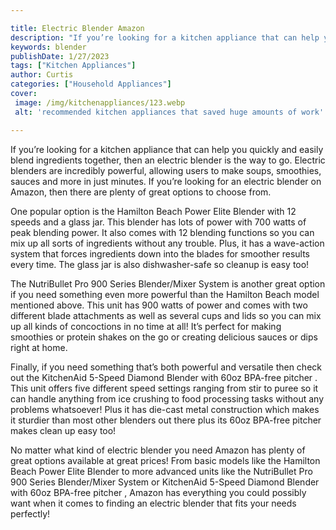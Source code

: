 ```yaml
---

title: Electric Blender Amazon
description: "If you’re looking for a kitchen appliance that can help you quickly and easily blend ingredients together, then an electric blende...learn about it in this post"
keywords: blender
publishDate: 1/27/2023
tags: ["Kitchen Appliances"]
author: Curtis
categories: ["Household Appliances"]
cover: 
 image: /img/kitchenappliances/123.webp
 alt: 'recommended kitchen appliances that saved huge amounts of work'

---
```


If you’re looking for a kitchen appliance that can help you quickly and easily blend ingredients together, then an electric blender is the way to go. Electric blenders are incredibly powerful, allowing users to make soups, smoothies, sauces and more in just minutes. If you’re looking for an electric blender on Amazon, then there are plenty of great options to choose from. 

One popular option is the Hamilton Beach Power Elite Blender with 12 speeds and a glass jar. This blender has lots of power with 700 watts of peak blending power. It also comes with 12 blending functions so you can mix up all sorts of ingredients without any trouble. Plus, it has a wave-action system that forces ingredients down into the blades for smoother results every time. The glass jar is also dishwasher-safe so cleanup is easy too! 

The NutriBullet Pro 900 Series Blender/Mixer System is another great option if you need something even more powerful than the Hamilton Beach model mentioned above. This unit has 900 watts of power and comes with two different blade attachments as well as several cups and lids so you can mix up all kinds of concoctions in no time at all! It’s perfect for making smoothies or protein shakes on the go or creating delicious sauces or dips right at home. 

Finally, if you need something that’s both powerful and versatile then check out the KitchenAid 5-Speed Diamond Blender with 60oz BPA-free pitcher . This unit offers five different speed settings ranging from stir to puree so it can handle anything from ice crushing to food processing tasks without any problems whatsoever! Plus it has die-cast metal construction which makes it sturdier than most other blenders out there plus its 60oz BPA-free pitcher makes clean up easy too! 

No matter what kind of electric blender you need Amazon has plenty of great options available at great prices! From basic models like the Hamilton Beach Power Elite Blender to more advanced units like the NutriBullet Pro 900 Series Blender/Mixer System or KitchenAid 5-Speed Diamond Blender with 60oz BPA-free pitcher , Amazon has everything you could possibly want when it comes to finding an electric blender that fits your needs perfectly!
